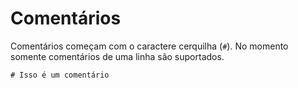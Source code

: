 # Comentários

Comentários começam com o caractere cerquilha (`#`). No momento somente comentários de uma linha são suportados.

```crystal
# Isso é um comentário
```
